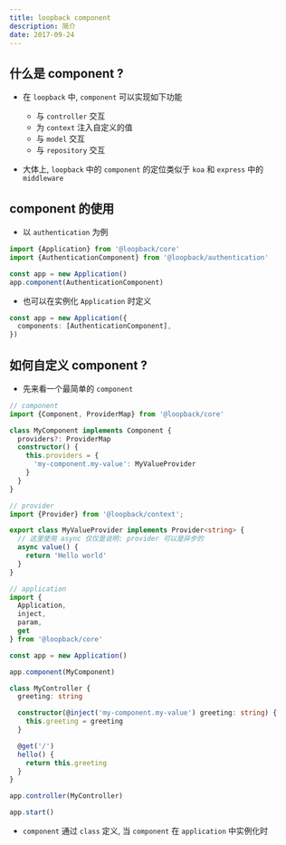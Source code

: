 ```yaml
---
title: loopback component
description: 简介
date: 2017-09-24
---
```


## 什么是 component ?

* 在 `loopback` 中, `component` 可以实现如下功能
  - 与 `controller` 交互
  - 为 `context` 注入自定义的值
  - 与 `model` 交互
  - 与 `repository` 交互

* 大体上, `loopback` 中的 `component` 的定位类似于 `koa` 和 `express` 中的 `middleware`

## component 的使用

* 以 `authentication` 为例

```ts
import {Application} from '@loopback/core'
import {AuthenticationComponent} from '@loopback/authentication'

const app = new Application()
app.component(AuthenticationComponent)
```

* 也可以在实例化 `Application` 时定义

```ts
const app = new Application({
  components: [AuthenticationComponent],
})
```

## 如何自定义 component ?

* 先来看一个最简单的 `component`

```ts
// component
import {Component, ProviderMap} from '@loopback/core'

class MyComponent implements Component {
  providers?: ProviderMap
  constructor() {
    this.providers = {
      'my-component.my-value': MyValueProvider
    }
  }
}

// provider
import {Provider} from '@loopback/context';

export class MyValueProvider implements Provider<string> {
  // 这里使用 async 仅仅是说明: provider 可以是异步的
  async value() {
    return 'Hello world'
  }
}
```

```ts
// application
import {
  Application,
  inject,
  param,
  get
} from '@loopback/core'

const app = new Application()

app.component(MyComponent)

class MyController {
  greeting: string

  constructor(@inject('my-component.my-value') greeting: string) {
    this.greeting = greeting
  }

  @get('/')
  hello() {
    return this.greeting
  }
}

app.controller(MyController)

app.start()
```


* `component` 通过 `class` 定义, 当 `component` 在 `application` 中实例化时
